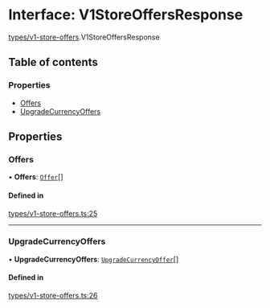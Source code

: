 # Interface: V1StoreOffersResponse

[types/v1-store-offers](../modules/types_v1_store_offers.md).V1StoreOffersResponse

## Table of contents

### Properties

- [Offers](types_v1_store_offers.V1StoreOffersResponse.md#offers)
- [UpgradeCurrencyOffers](types_v1_store_offers.V1StoreOffersResponse.md#upgradecurrencyoffers)

## Properties

### Offers

• **Offers**: [`Offer`](types_v1_store_offers.Offer.md)[]

#### Defined in

[types/v1-store-offers.ts:25](https://github.com/jameslinimk/unofficial-valorant-api/blob/1def087/package/src/types/v1-store-offers.ts#L25)

___

### UpgradeCurrencyOffers

• **UpgradeCurrencyOffers**: [`UpgradeCurrencyOffer`](types_v1_store_offers.UpgradeCurrencyOffer.md)[]

#### Defined in

[types/v1-store-offers.ts:26](https://github.com/jameslinimk/unofficial-valorant-api/blob/1def087/package/src/types/v1-store-offers.ts#L26)
